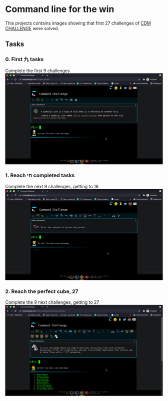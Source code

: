 # Command line for the win

This projects contains images showing that first 27 challenges of [CDM CHALLENGE](https://intranet.hbtn.io/rltoken/dGik0ttp83Dxj-_G5CWe_g) were solved.

## Tasks

### 0. First 九 tasks
Complete the first 9 challenges
![first 9 tasks](0-first_9_tasks.png)

### 1. Reach חי completed tasks
Complete the next 9 challenges, getting to 18
![next 9 tasks](1-next-9-tasks.png)

### 2. Reach the perfect cube, 27
Complete the 9 next challenges, getting to 27
![last 9 tasks](2-last-9-tasks.png)
